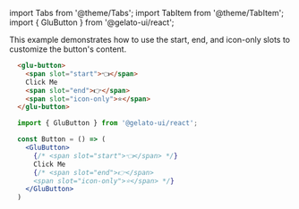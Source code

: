 import Tabs from '@theme/Tabs';
import TabItem from '@theme/TabItem';
import { GluButton } from '@gelato-ui/react';

This example demonstrates how to use the start, end, and icon-only slots to customize the button's content.

<Tabs>
<TabItem value="html" label="Html">

```html live
  <glu-button>
    <span slot="start">👈</span>
    Click Me
    <span slot="end">👉</span>
    <span slot="icon-only">⭐</span>
  </glu-button>
```

</TabItem>
<TabItem value="jsx" label="React">

```jsx live
  import { GluButton } from '@gelato-ui/react';

  const Button = () => (
    <GluButton>
      {/* <span slot="start">👈</span> */}
      Click Me
      {/* <span slot="end">👉</span>
      <span slot="icon-only">⭐</span> */}
    </GluButton>
  )
```

</TabItem>
</Tabs>